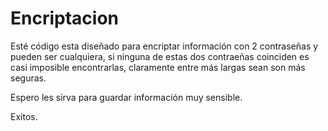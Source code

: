 # Encriptacion
Esté código esta diseñado para encriptar información con 2 contraseñas y pueden ser cualquiera, si ninguna de estas dos contraeñas coinciden es casi imposible encontrarlas, claramente entre más largas sean son más seguras.

Espero les sirva para guardar información muy sensible.

Exitos.
